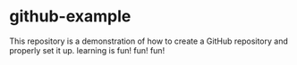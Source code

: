 # github-example
This repository is a demonstration of how to create a GitHub repository and properly set it up. 
 learning is fun! fun! fun!
